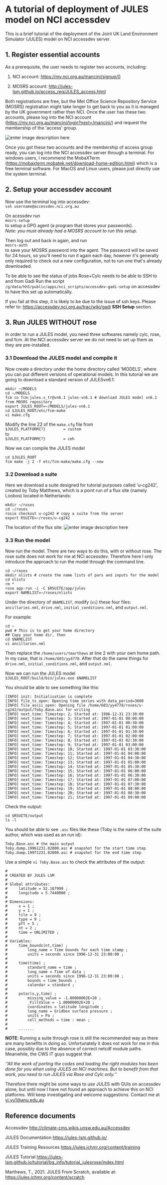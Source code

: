 ﻿# A tutorial of deployment of JULES model on NCI accessdev

This is a brief tutorial of the deployment of the Joint UK Land Environment Simulator (JULES) model on NCI accessdev server.

## 1. Register essential accounts
As a prerequisite, the user needs to register two accounts, including:

1. NCI account: https://my.nci.org.au/mancini/signup/0

2. MOSRS account: http://jules-lsm.github.io/access_req/JULES_access.html

Both registrations are free, but the Met Office Science Repository Service (MOSRS) registration might take longer to get back to you as it is managed by the UK government rather than NCI. Once the user has these two accounts, please log into the NCI account (https://my.nci.org.au/mancini/login?next=/mancini/) and request the membership of the 'access' group.

![enter image description here](https://github.com/yuyi13/JULES-Deployment/blob/main/images/1_find_project.png?raw=true)

Once you got these two accounts and the membership of access group ready, you can log into the NCI accessdev server through a terminal. For windows users, I recommend the MobaXTerm (https://mobaxterm.mobatek.net/download-home-edition.html) which is a free terminal software. For MacOS and Linux users, please just directly use the system terminal.

## 2. Setup your accessdev account

Now use the terminal log into accessdev:\
`ssh username@accessdev.nci.org.au`

On acessdev run\
`mosrs-setup`\
to setup a GPG agent (a program that stores your passwords).\
*Note: you must already had a MOSRS account to run this setup.*

Then log out and back in again, and run\
`mosrs-auth`\
to save your MOSRS password into the agent. The password will be saved for 24 hours, so you'll need to run it again each day, however it's generally only required to check out a new configuration, not to run one that's already downloaded.

To be able to see the status of jobs Rose+Cylc needs to be able to SSH to and from Gadi
Run the script `/g/data/hh5/public/apps/nci_scripts/accessdev-gadi-setup` on accessdev to have this set up automatically.

If you fail at this step, it is likely to be due to the issue of ssh keys. Please refer to: https://accessdev.nci.org.au/trac/wiki/gadi **SSH Setup** section.

## 3. Run JULES WITHOUT rose
In order to run a JULES model, you need three softwares namely cylc, rose, and fcm. At the NCI accessdev server we do not need to set up them as they are pre-installed.

### 3.1 Download the JULES model and compile it
Now create a directory under the home directory called 'MODELS', where you can put different versions of operational models. In this tutorial we are going to download a standard version of JULESvn6.1:
```
mkdir ~/MODELS
cd ~/MODELS
fcm co fcm:jules.x_tr@vn6.1 jules-vn6.1 # download JULES model vn6.1 from MOSRS repository
export JULES_ROOT=~/MODELS/jules-vn6.1
cd $JULES_ROOT/etc/fcm-make
vi make.cfg
```

Modify the line 22 of the `make.cfg` file from\
`$JULES_PLATFORM{?}        = custom`\
to\
`$JULES_PLATFORM{?}        = ceh`

Now we can compile the JULES model 
```
cd $JULES_ROOT
fcm make -j 2 -f etc/fcm-make/make.cfg --new
```

### 3.2 Download a suite
Here we download a suite designed for tutorial purposes called 'u-cg242', created by Toby Matthews, which is a point run of a flux site (namely Loobos) located in Netherlands:
```
mkdir ~/roses
cd ~/roses
rosie checkout u-cg242 # copy a suite from the server
export RSUITE=~/roses/u-cg242
```

The location of the flux site:
![enter image description here](https://github.com/yuyi13/JULES-Deployment/blob/main/images/3_flux_site.png?raw=true)

### 3.3 Run the model
Now run the model. There are two ways to do this, with or without rose. The rose suite does not work for me at NCI accessdev. Therefore here I only introduce the approach to run the model through the command line.
```
cd ~/roses
mkdir nlists # create the name lists of pars and inputs for the model
cd nlists
rm *
rose app-run -i -C $RSUITE/app/jules
export NAMELIST=~/roses/nlists
```

Under the directory of `$NAMELIST`, modify (`vi`) these four files: `ancillaries.nml`, `drive.nml`, `initial_conditions.nml`, and `output.nml`.

For example:
```
cd ~
pwd # This is to get your home directory
## Copy your home dir, then
cd $NAMELIST
vi ancillaries.nml
```

Then replace the `/home/users/tmarthews` at line 2 with your own home path. In my case, that is `/home/603/yy4778`. After that do the same things for `drive.nml`, `initial_conditions.nml`, and `output.nml`.

Now we can run the JULES model\
`$JULES_ROOT/build/bin/jules.exe $NAMELIST`

You should be able to see something like this:
```
[INFO] init: Initialisation is complete
[INFO] file_ts_open: Opening time series with data_period=3600
[INFO] file_ascii_open: Opening file /home/603/yy4778/roses/u-cg242/output/Toby.Base.asc for writing
[INFO] next_time: Timestep: 2; Started at: 1996-12-31 23:30:00
[INFO] next_time: Timestep: 3; Started at: 1997-01-01 00:00:00
[INFO] next_time: Timestep: 4; Started at: 1997-01-01 00:30:00
[INFO] next_time: Timestep: 5; Started at: 1997-01-01 01:00:00
[INFO] next_time: Timestep: 6; Started at: 1997-01-01 01:30:00
[INFO] next_time: Timestep: 7; Started at: 1997-01-01 02:00:00
[INFO] next_time: Timestep: 8; Started at: 1997-01-01 02:30:00
[INFO] next_time: Timestep: 9; Started at: 1997-01-01 03:00:00
[INFO] next_time: Timestep: 10; Started at: 1997-01-01 03:30:00
[INFO] next_time: Timestep: 11; Started at: 1997-01-01 04:00:00
[INFO] next_time: Timestep: 12; Started at: 1997-01-01 04:30:00
[INFO] next_time: Timestep: 13; Started at: 1997-01-01 05:00:00
[INFO] next_time: Timestep: 14; Started at: 1997-01-01 05:30:00
[INFO] next_time: Timestep: 15; Started at: 1997-01-01 06:00:00
[INFO] next_time: Timestep: 16; Started at: 1997-01-01 06:30:00
[INFO] next_time: Timestep: 17; Started at: 1997-01-01 07:00:00
[INFO] next_time: Timestep: 18; Started at: 1997-01-01 07:30:00
[INFO] next_time: Timestep: 19; Started at: 1997-01-01 08:00:00
[INFO] next_time: Timestep: 20; Started at: 1997-01-01 08:30:00
[INFO] next_time: Timestep: 21; Started at: 1997-01-01 09:00:00
```

Check the output:
```
cd $RSUITE/output
ls -l
```

You should be able to see `.asc` files like these (Toby is the name of the suite author, which was used as an run id):
```
Toby.Base.asc # the main output
Toby.dump.19961231.82800.asc # snapshot for the start time step
Toby.dump.19971231.82800.asc # snapshot for the end time step
```

Use a simple `vi Toby.Base.asc` to check the attributes of the output:
```
#
# CREATED BY JULES LSM
#
# Global attributes:
#     latitude = 52.167999 ;
#     longitude = 5.7440000 ;
#
# Dimensions:
#     x = 1 ;
#     y = 1 ;
#     tile = 9 ;
#     type = 9 ;
#     pft = 5 ;
#     nt = 2 ;
#     time = UNLIMITED ;
#
# Variables:
#     time_bounds(nt,time) ;
#         long_name = Time bounds for each time stamp ;
#         units = seconds since 1996-12-31 23:00:00 ;
#
#     time(time) ;
#         standard_name = time ;
#         long_name = Time of data ;
#         units = seconds since 1996-12-31 23:00:00 ;
#         bounds = time_bounds ;
#         calendar = standard ;
#
#     pstar(x,y,time) ;
#         missing_value = -1.00000002E+20 ;
#         _FillValue = -1.00000002E+20 ;
#         coordinates = latitude longitude ;
#         long_name = Gridbox surface pressure ;
#         units = Pa ;
#         cell_methods = time : mean ;
#
#     .......
```

**NOTE**: Running a suite through rose is still the recommended way as there are many benefits in doing so. Unfortunately it does not work for me in this case, possibly due to the absence of correct netcdf module paths. Meanwhile, the CWS IT guys suggest that 

*''All the work of porting the codes and loading the right modules has been done for you when using JULES on NCI machines. But to benefit from that work, you need to run JULES via Rose and Cylc only.''*

Therefore there might be some ways to use JULES with GUIs on accessdev alone, but until now I have not found an approach to achieve this on NCI platforms. Will keep investigating and welcome suggestions. Contact me at yi.yu1@anu.edu.au

## Reference documents
Accessdev http://climate-cms.wikis.unsw.edu.au/Accessdev

JULES Documentation https://jules-lsm.github.io/

JULES Training Resources https://jules.jchmr.org/content/training

JULES Tutorial https://jules-lsm.github.io/tutorial/bg_info/tutorial_julesrose/index.html

Marthews, T., 2021. JULES From Scratch, available at: https://jules.jchmr.org/content/scratch


